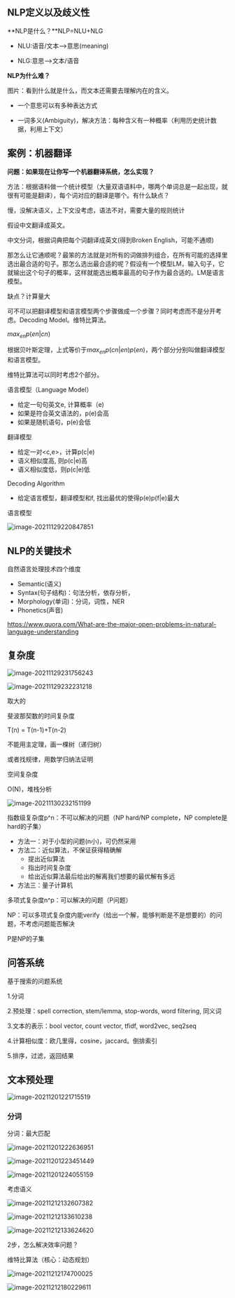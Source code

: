 ## NLP定义以及歧义性

**NLP是什么？**NLP=NLU+NLG

- NLU:语音/文本——>意思(meaning)

- NLG:意思——>文本/语音

**NLP为什么难？**

图片：看到什么就是什么，而文本还需要去理解内在的含义。

- 一个意思可以有多种表达方式

- 一词多义(Ambiguity)，解决方法：每种含义有一种概率（利用历史统计数据，利用上下文）

## 案例：机器翻译

**问题：如果现在让你写一个机器翻译系统，怎么实现？**

方法：根据语料做一个统计模型（大量双语语料中，哪两个单词总是一起出现，就很有可能是翻译），每个词对应的翻译是哪个。有什么缺点？

慢，没解决语义，上下文没考虑，语法不对，需要大量的规则统计

假设中文翻译成英文。

中文分词，根据词典把每个词翻译成英文(得到Broken English，可能不通顺)

那怎么让它通顺呢？最笨的方法就是对所有的词做排列组合，在所有可能的选择里选出最合适的句子。那怎么选出最合适的呢？假设有一个模型LM，输入句子，它就输出这个句子的概率，这样就能选出概率最高的句子作为最合适的。LM是语言模型。

缺点？计算量大

可不可以把翻译模型和语言模型两个步骤做成一个步骤？同时考虑而不是分开考虑。Decoding Model。维特比算法。

$max_{en}p(en|cn)$

根据贝叶斯定理，上式等价于$max_{en}p(cn|en)p(en)$，两个部分分别叫做翻译模型和语言模型。

维特比算法可以同时考虑2个部分。

语言模型（Language Model）

- 给定一句句英文e, 计算概率（e)
- 如果是符合英文语法的，p(e)会高
- 如果是随机语句，p(e)会低

翻译模型

- 给定一对<c,e>，计算p(c|e)
- 语义相似度高, 则p(c|e)高
- 语义相似度低，则p(c|e)低

Decoding Algorithm

- 给定语言模型，翻译模型和f, 找出最优的使得p(e)p(f|e)最大

语言模型

![image-20211129220847851](img/image-20211129220847851.png)

## NLP的关键技术

自然语言处理技术四个维度

- Semantic(语义)
- Syntax(句子结构)：句法分析，依存分析，
- Morphology(单词)：分词，词性，NER
- Phonetics(声音)

https://www.quora.com/What-are-the-major-open-problems-in-natural-language-understanding

## 复杂度

![image-20211129231756243](img/image-20211129231756243.png)

![image-20211129232231218](img/image-20211129232231218.png)

取大的



斐波那契数的时间复杂度

T(n) = T(n-1)+T(n-2)

不能用主定理，画一棵树（递归树）

或者找规律，用数学归纳法证明



空间复杂度

O(N)，堆栈分析

![image-20211130232151199](img/image-20211130232151199.png)



指数级复杂度p^n：不可以解决的问题（NP hard/NP complete，NP complete是hard的子集）

- 方法一：对于小型的问题(n小)，可仍然采用
- 方法二：近似算法，不保证获得精确解
  - 提出近似算法
  - 指出时间复杂度
  - 给出近似算法最后给出的解离我们想要的最优解有多远
- 方法三：量子计算机

多项式复杂度n^p：可以解决的问题（P问题）

NP：可以多项式复杂度内能verify（给出一个解，能够判断是不是想要的）的问题，不考虑问题能否解决

P是NP的子集

## 问答系统

基于搜索的问题系统

1.分词

2.预处理：spell correction, stem/lemma, stop-words, word filtering, 同义词

3.文本的表示：bool vector, count vector, tfidf, word2vec, seq2seq

4.计算相似度：欧几里得，cosine，jaccard。倒排索引

5.排序，过滤，返回结果

## 文本预处理

![image-20211201221715519](img/image-20211201221715519.png)

### 分词

分词：最大匹配

![image-20211201222636951](img/image-20211201222636951.png)

![image-20211201223451449](img/image-20211201223451449.png)

![image-20211201224055159](img/image-20211201224055159.png)



考虑语义

![image-20211212132607382](img/image-20211212132607382.png)

![image-20211212133610238](img/image-20211212133610238.png)

![image-20211212133624620](img/image-20211212133624620.png)

2步，怎么解决效率问题？

维特比算法（核心：动态规划）

![image-20211212174700025](img/image-20211212174700025.png)

![image-20211212180229611](img/image-20211212180229611.png)

